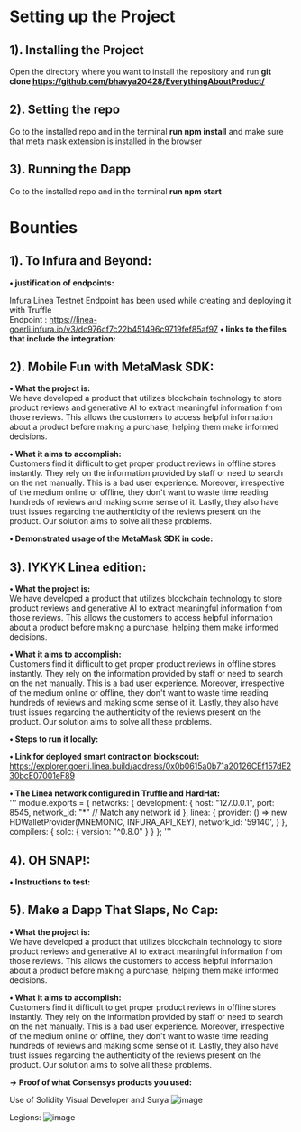 # Setting up the Project

## 1). Installing the Project 

Open the directory where you want to install the repository and run **git clone https://github.com/bhavya20428/EverythingAboutProduct/**

## 2). Setting the repo 

Go to the installed repo and in the terminal **run npm install** and make sure that meta mask extension is installed in the browser

## 3). Running the Dapp

Go to the installed repo and in the terminal **run npm start**

# Bounties
## 1). To Infura and Beyond:

**• justification of endpoints:** <br/>

Infura Linea Testnet Endpoint has been used while creating and deploying it with Truffle  
Endpoint : https://linea-goerli.infura.io/v3/dc976cf7c22b451496c9719fef85af97
**• links to the files that include the integration:** <br/>

## 2). Mobile Fun with MetaMask SDK: 
**• What the project is:** <br/>
We have developed a product that utilizes blockchain technology to store product reviews and generative AI to extract meaningful information from those reviews. This allows the customers to access helpful information about a product before making a purchase, helping them make informed decisions.

**• What it aims to accomplish:** <br/>
Customers find it difficult to get proper product reviews in offline stores instantly. They rely on the information provided by staff or need to search on the net manually. This is a bad user experience. Moreover, irrespective of the medium online or offline, they don't want to waste time reading hundreds of reviews and making some sense of it. Lastly, they also have trust issues regarding the authenticity of the reviews present on the product. Our solution aims to solve all these problems.

**• Demonstrated usage of the MetaMask SDK in code:** <br/>


## 3). IYKYK Linea edition:
**• What the project is:** <br/>
We have developed a product that utilizes blockchain technology to store product reviews and generative AI to extract meaningful information from those reviews. This allows the customers to access helpful information about a product before making a purchase, helping them make informed decisions.

**• What it aims to accomplish:** <br/>
Customers find it difficult to get proper product reviews in offline stores instantly. They rely on the information provided by staff or need to search on the net manually. This is a bad user experience. Moreover, irrespective of the medium online or offline, they don't want to waste time reading hundreds of reviews and making some sense of it. Lastly, they also have trust issues regarding the authenticity of the reviews present on the product. Our solution aims to solve all these problems. 

**• Steps to run it locally:** <br/>

**• Link for deployed smart contract on blockscout:** <br/>
https://explorer.goerli.linea.build/address/0x0b0615a0b71a20126CEf157dE230bcE07001eF89

**• The Linea network configured in Truffle and HardHat:** <br/>
'''
module.exports = {
  networks: {
    development: {
      host: "127.0.0.1",
      port: 8545,
      network_id: "*" // Match any network id
    },
    linea: {
      provider: () => new HDWalletProvider(MNEMONIC, INFURA_API_KEY),
      network_id: '59140',
    }
  },
  compilers: {
    solc: {
      version: "^0.8.0"
    }
  }
};
'''

## 4). OH SNAP!:
**• Instructions to test:** <br/>


## 5). Make a Dapp That Slaps, No Cap: 
**• What the project is:** <br/>
We have developed a product that utilizes blockchain technology to store product reviews and generative AI to extract meaningful information from those reviews. This allows the customers to access helpful information about a product before making a purchase, helping them make informed decisions.

**• What it aims to accomplish:** <br/>
Customers find it difficult to get proper product reviews in offline stores instantly. They rely on the information provided by staff or need to search on the net manually. This is a bad user experience. Moreover, irrespective of the medium online or offline, they don't want to waste time reading hundreds of reviews and making some sense of it. Lastly, they also have trust issues regarding the authenticity of the reviews present on the product. Our solution aims to solve all these problems. 

**-> Proof of what Consensys products you used:** <br/>

Use of Solidity Visual Developer and Surya 
![image](https://github.com/bhavya20428/EverythingAboutProduct/assets/60835814/0a664e96-06fe-4835-97f7-0cddbf699ed4)

Legions: 
![image](https://github.com/bhavya20428/EverythingAboutProduct/assets/60835814/ebe907ae-ac09-4d8d-a1e5-5b3bd9622f26)

